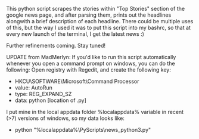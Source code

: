 This python script scrapes the stories within "Top Stories" section of the google news page, and after parsing them, prints out the headlines alongwith a brief description of each headline. There could be multiple uses of this, but the way I used it was to put this script into my bashrc, so that at every new launch of the terminal, I get the latest news :)

Further refinements coming. Stay tuned!

UPDATE from MadMerlyn:
If you'd like to run this script automatically whenever you open a command prompt on windows, you can do the following:
Open registry with Regedit, and create the following key:

* HKCU\SOFTWARE\Microsoft\Command Processor
* value: AutoRun
* type: REG_EXPAND_SZ
* data: python [location of .py]

I put mine in the local appdata folder %localappdata% variable in recent (>7) versions of windows, so my data looks like:
* python "%localappdata%\PyScripts\news_python3.py"
